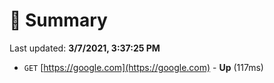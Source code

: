 # 📖 Summary
Last updated: **3/7/2021, 3:37:25 PM**

- `GET` [https://google.com](https://google.com) - **Up** (117ms)
